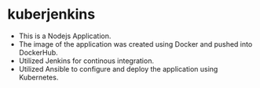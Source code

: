 # kuberjenkins
- This is a Nodejs Application.
- The image of the application was created using Docker and pushed into DockerHub.
- Utilized Jenkins for continous integration.
- Utilized Ansible to configure and deploy the application using Kubernetes.
